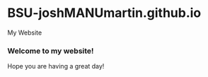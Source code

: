 # BSU-joshMANUmartin.github.io
My Website
### Welcome to my website!
Hope you are having a great day!
